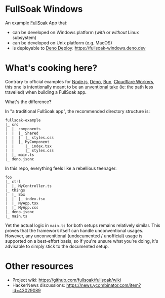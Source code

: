 # FullSoak Windows

An example [FullSoak](https://jsr.io/@fullsoak/fullsoak) App that:

- can be developed on Windows platform (_with_ or _without_ Linux subsystem)
- can be developed on Unix platform (e.g. MacOS)
- is deployable to [Deno Deploy](https://deno.com/deploy):
  https://fullsoak-windows.deno.dev

# What's cooking here?

Contrary to official examples for
[Node.js](github.com/fullsoak/nodejs-examples/),
[Deno](https://github.com/fullsoak/deno-examples/),
[Bun](https://github.com/fullsoak/bun-examples/),
[Cloudflare Workers](https://github.com/fullsoak/cloudflare-workers-examples/),
this one is intentionally meant to be an <ins>unventional take</ins> (ie: the
path less travelled) when building a FullSoak app.

What's the difference?

In "a traditional FullSoak app", the recommended directory structure is:

```
fullsoak-example
|_ src
|  |_ components
|  |  |_ Shared
|  |  |  |_ styles.css
|  |  |_ MyComponent
|  |     |_ index.tsx
|  |     |_ styles.css
|  |_ main.ts
|_ deno.jsonc
```

In this repo, everything feels like a rebellious teenager:

```
foo
|_ ctrl
|  |_ MyController.ts
|_ things
|  |_ Box
|  |  |_ index.tsx
|  |_ MyApp.tsx
|  |_ MyApp.css
|_ deno.jsonc
|_ main.ts
```

Yet the actual logic in `main.ts` for both setups remains relatively similar.
This proves that the framework itself can handle unconventional usages. However,
any unconvenitional (undocumented / unofficial) usage is supported on a
best-effort basis, so if you're unsure what you're doing, it's advisable to
simply stick to the documented setup.

# Other resources

- Project wiki: https://github.com/fullsoak/fullsoak/wiki
- HackerNews discussions: https://news.ycombinator.com/item?id=43029089

